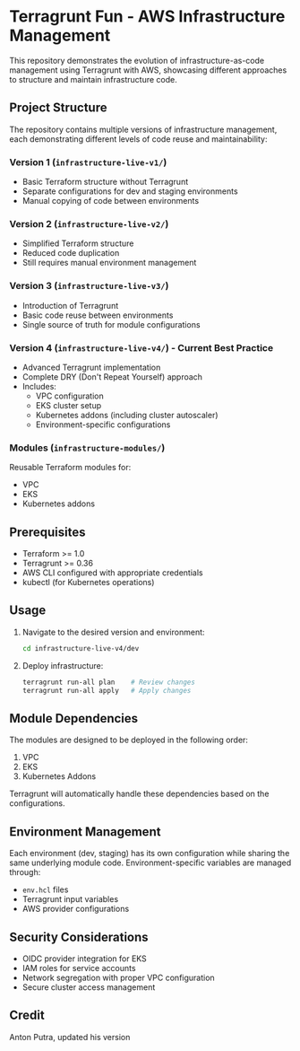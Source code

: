 # Terragrunt Fun - AWS Infrastructure Management

This repository demonstrates the evolution of infrastructure-as-code management using Terragrunt with AWS, showcasing different approaches to structure and maintain infrastructure code.

## Project Structure

The repository contains multiple versions of infrastructure management, each demonstrating different levels of code reuse and maintainability:

### Version 1 (`infrastructure-live-v1/`)
- Basic Terraform structure without Terragrunt
- Separate configurations for dev and staging environments
- Manual copying of code between environments

### Version 2 (`infrastructure-live-v2/`)
- Simplified Terraform structure
- Reduced code duplication
- Still requires manual environment management

### Version 3 (`infrastructure-live-v3/`)
- Introduction of Terragrunt
- Basic code reuse between environments
- Single source of truth for module configurations

### Version 4 (`infrastructure-live-v4/`) - Current Best Practice
- Advanced Terragrunt implementation
- Complete DRY (Don't Repeat Yourself) approach
- Includes:
  - VPC configuration
  - EKS cluster setup
  - Kubernetes addons (including cluster autoscaler)
  - Environment-specific configurations

### Modules (`infrastructure-modules/`)
Reusable Terraform modules for:
- VPC
- EKS
- Kubernetes addons

## Prerequisites

- Terraform >= 1.0
- Terragrunt >= 0.36
- AWS CLI configured with appropriate credentials
- kubectl (for Kubernetes operations)

## Usage

1. Navigate to the desired version and environment:
   ```bash
   cd infrastructure-live-v4/dev
   ```

2. Deploy infrastructure:
   ```bash
   terragrunt run-all plan    # Review changes
   terragrunt run-all apply   # Apply changes
   ```

## Module Dependencies

The modules are designed to be deployed in the following order:
1. VPC
2. EKS
3. Kubernetes Addons

Terragrunt will automatically handle these dependencies based on the configurations.

## Environment Management

Each environment (dev, staging) has its own configuration while sharing the same underlying module code. Environment-specific variables are managed through:
- `env.hcl` files
- Terragrunt input variables
- AWS provider configurations

## Security Considerations

- OIDC provider integration for EKS
- IAM roles for service accounts
- Network segregation with proper VPC configuration
- Secure cluster access management

## Credit
Anton Putra, updated his version